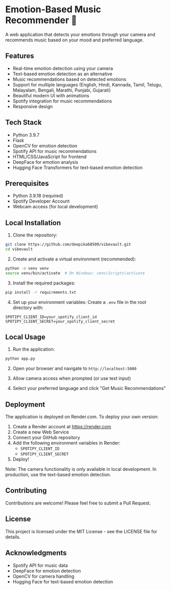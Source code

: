 # Emotion-Based Music Recommender 🎵

A web application that detects your emotions through your camera and recommends music based on your mood and preferred language.

## Features

- Real-time emotion detection using your camera
- Text-based emotion detection as an alternative
- Music recommendations based on detected emotions
- Support for multiple languages (English, Hindi, Kannada, Tamil, Telugu, Malayalam, Bengali, Marathi, Punjabi, Gujarati)
- Beautiful modern UI with animations
- Spotify integration for music recommendations
- Responsive design

## Tech Stack

- Python 3.9.7
- Flask
- OpenCV for emotion detection
- Spotify API for music recommendations
- HTML/CSS/JavaScript for frontend
- DeepFace for emotion analysis
- Hugging Face Transformers for text-based emotion detection

## Prerequisites

- Python 3.9.18 (required)
- Spotify Developer Account
- Webcam access (for local development)

## Local Installation

1. Clone the repository:
```bash
git clone https://github.com/deepika68509/vibevault.git
cd vibevault
```

2. Create and activate a virtual environment (recommended):
```bash
python -m venv venv
source venv/bin/activate  # On Windows: venv\Scripts\activate
```

3. Install the required packages:
```bash
pip install -r requirements.txt
```

4. Set up your environment variables:
Create a `.env` file in the root directory with:
```
SPOTIPY_CLIENT_ID=your_spotify_client_id
SPOTIPY_CLIENT_SECRET=your_spotify_client_secret
```

## Local Usage

1. Run the application:
```bash
python app.py
```

2. Open your browser and navigate to `http://localhost:5000`

3. Allow camera access when prompted (or use text input)

4. Select your preferred language and click "Get Music Recommendations"

## Deployment

The application is deployed on Render.com. To deploy your own version:

1. Create a Render account at https://render.com
2. Create a new Web Service
3. Connect your GitHub repository
4. Add the following environment variables in Render:
   - `SPOTIPY_CLIENT_ID`
   - `SPOTIPY_CLIENT_SECRET`
5. Deploy!

Note: The camera functionality is only available in local development. In production, use the text-based emotion detection.

## Contributing

Contributions are welcome! Please feel free to submit a Pull Request.

## License

This project is licensed under the MIT License - see the LICENSE file for details.

## Acknowledgments

- Spotify API for music data
- DeepFace for emotion detection
- OpenCV for camera handling
- Hugging Face for text-based emotion detection 
